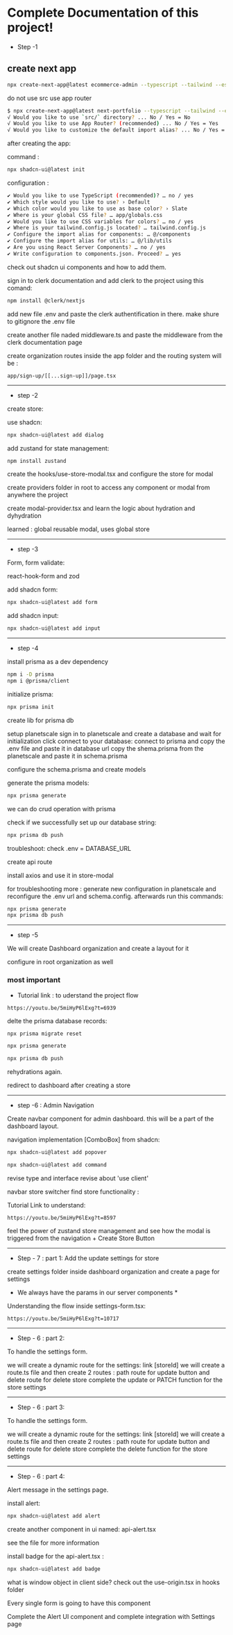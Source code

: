 # Complete Documentation of this project!

-   Step -1

## create next app

```bash
npx create-next-app@latest ecommerce-admin --typescript --tailwind --eslint
```

do not use src
use app router

```bash
$ npx create-next-app@latest next-portfolio --typescript --tailwind --eslint
√ Would you like to use `src/` directory? ... No / Yes = No
√ Would you like to use App Router? (recommended) ... No / Yes = Yes
√ Would you like to customize the default import alias? ... No / Yes = No
```

after creating the app:

command :

```bash
npx shadcn-ui@latest init
```

configuration :

```bash
✔ Would you like to use TypeScript (recommended)? … no / yes
✔ Which style would you like to use? › Default
✔ Which color would you like to use as base color? › Slate
✔ Where is your global CSS file? … app/globals.css
✔ Would you like to use CSS variables for colors? … no / yes
✔ Where is your tailwind.config.js located? … tailwind.config.js
✔ Configure the import alias for components: … @/components
✔ Configure the import alias for utils: … @/lib/utils
✔ Are you using React Server Components? … no / yes
✔ Write configuration to components.json. Proceed? … yes
```

check out shadcn ui components and how to add them.

sign in to clerk documentation and add clerk to the project using this comand:

```bash
npm install @clerk/nextjs
```

add new file .env and paste the clerk authentification in there. make shure to gitignore the .env file

create another file naded middleware.ts and paste the middleware from the clerk documentation page

create organization routes inside the app folder and the routing system will be :

```vscode
app/sign-up/[[...sign-up]]/page.tsx
```

---

-   step -2

create store:

use shadcn:

```bash
npx shadcn-ui@latest add dialog
```

add zustand for state management:

```bash
npm install zustand
```

create the hooks/use-store-modal.tsx and configure the store for modal

create providers folder in root to access any component or modal from anywhere the project

create modal-provider.tsx and learn the logic about hydration and dyhydration

learned : global reusable modal, uses global store

---

-   step -3

Form, form validate:

react-hook-form and zod

add shadcn form:

```bash
npx shadcn-ui@latest add form
```

add shadcn input:

```bash
npx shadcn-ui@latest add input
```

---

-   step -4

install prisma as a dev dependency

```bash
npm i -D prisma
npm i @prisma/client
```

initialize prisma:

```bash
npx prisma init
```

create lib for prisma db

setup planetscale
sign in to planetscale and create a database and wait for initialization
click connect to your database:
connect to prisma and copy the .env file and paste it in database url
copy the shema.prisma from the planetscale and paste it in schema.prisma

configure the schema.prisma and create models

generate the prisma models:

```bash
npx prisma generate
```

we can do crud operation with prisma

check if we successfully set up our database string:

```bash
npx prisma db push
```

troubleshoot:
check .env = DATABASE_URL

create api route

install axios and use it in store-modal

for troubleshooting more : generate new configuration in planetscale and reconfigure the .env url and schema.config. afterwards run this commands:

```bash
npx prisma generate
npx prisma db push
```

---

-   step -5

We will create Dashboard organization and create a layout for it

configure in root organization as well

### most important

-   Tutorial link : to uderstand the project flow

```link
https://youtu.be/5miHyP6lExg?t=6939
```

delte the prisma database records:

```bash
npx prisma migrate reset

npx prisma generate

npx prisma db push
```

rehydrations again.

redirect to dashboard after creating a store

---

-   step -6 : Admin Navigation

Create navbar component for admin dashboard. this will be a part of the dashboard layout.

navigation implementation [ComboBox] from shadcn:

```bash
npx shadcn-ui@latest add popover

npx shadcn-ui@latest add command
```

revise type and interface
revise about 'use client'

navbar store switcher find store functionality :

Tutorial Link to understand:

```link
https://youtu.be/5miHyP6lExg?t=8597
```

feel the power of zustand store management and see how the modal is triggered from the navigation + Create Store Button

---

-   Step - 7 : part 1: Add the update settings for store

create settings folder inside dashboard organization and create a page for settings

-   We always have the params in our server components \*

Understanding the flow inside settings-form.tsx:

```link
https://youtu.be/5miHyP6lExg?t=10717
```

---

-   Step - 6 : part 2:

To handle the settings form.

we will create a dynamic route for the settings: link [storeId]
we will create a route.ts file and then create 2 routes : path route for update button and delete route for delete store
complete the update or PATCH function for the store settings

---

-   Step - 6 : part 3:

To handle the settings form.

we will create a dynamic route for the settings: link [storeId]
we will create a route.ts file and then create 2 routes : path route for update button and delete route for delete store
complete the delete function for the store settings

---

-   Step - 6 : part 4:

Alert message in the settings page.

install alert:

```bash
npx shadcn-ui@latest add alert
```

create another component in ui named: api-alert.tsx

see the file for more information

install badge for the api-alert.tsx :

```bash
npx shadcn-ui@latest add badge
```

what is window object in client side? check out the use-origin.tsx in hooks folder

Every single form is going to have this component

Complete the Alert UI component and complete integration with Settings page
